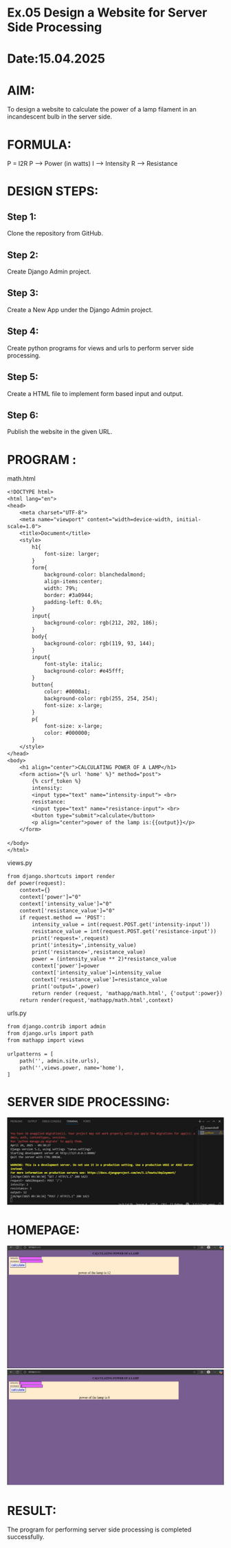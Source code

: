 # Ex.05 Design a Website for Server Side Processing
# Date:15.04.2025
# AIM:
To design a website to calculate the power of a lamp filament in an incandescent bulb in the server side.

# FORMULA:
P = I2R
P --> Power (in watts)
 I --> Intensity
 R --> Resistance

# DESIGN STEPS:
## Step 1:
Clone the repository from GitHub.

## Step 2:
Create Django Admin project.

## Step 3:
Create a New App under the Django Admin project.

## Step 4:
Create python programs for views and urls to perform server side processing.

## Step 5:
Create a HTML file to implement form based input and output.

## Step 6:
Publish the website in the given URL.

# PROGRAM :
math.html
```
<!DOCTYPE html>
<html lang="en">
<head>
    <meta charset="UTF-8">
    <meta name="viewport" content="width=device-width, initial-scale=1.0">
    <title>Document</title>
    <style>
        h1{
            font-size: larger;
        }
        form{
            background-color: blanchedalmond;
            align-items:center;
            width: 79%;
            border: #3a0944;
            padding-left: 0.6%;
        }
        input{
            background-color: rgb(212, 202, 186);
        }
        body{
            background-color: rgb(119, 93, 144);
        }
        input{
            font-style: italic;
            background-color: #e45fff;
        }
        button{
            color: #0000a1;
            background-color: rgb(255, 254, 254);
            font-size: x-large;
        }
        p{
            font-size: x-large;
            color: #000000;
        }
    </style>
</head>
<body>
    <h1 align="center">CALCULATING POWER OF A LAMP</h1>
    <form action="{% url 'home' %}" method="post">
        {% csrf_token %}
        intensity:
        <input type="text" name="intensity-input"> <br>
        resistance:
        <input type="text" name="resistance-input"> <br>
        <button type="submit">calculate</button>
        <p align="center">power of the lamp is:{{output}}</p>
    </form>
    
</body>
</html>
```
views.py
```
from django.shortcuts import render
def power(request):
    context={}
    context['power']="0"
    context['intensity_value']="0"
    context['resistance_value']="0"
    if request.method == 'POST':
        intensity_value = int(request.POST.get('intensity-input'))
        resistance_value = int(request.POST.get('resistance-input'))
        print('request=',request)
        print('intesity=',intensity_value)
        print('resistance=',resistance_value)
        power = (intensity_value ** 2)*resistance_value
        context['power']=power
        context['intensity_value']=intensity_value
        context['resistance_value']=resistance_value
        print('output=',power)
        return render (request, 'mathapp/math.html', {'output':power})
    return render(request,'mathapp/math.html',context)
```
urls.py
```
from django.contrib import admin
from django.urls import path
from mathapp import views

urlpatterns = [
    path('', admin.site.urls),
    path('',views.power, name='home'),
]

```
# SERVER SIDE PROCESSING:
![alt text](<tarun/mathapp/templates/mathapp/Screenshot 2025-04-24 093057.png>)
# HOMEPAGE:
![alt text](<tarun/mathapp/templates/Screenshot 2025-04-15 134120.png>)
![alt text](<tarun/mathapp/templates/mathapp/Screenshot 2025-04-24 091243.png>)

# RESULT:
The program for performing server side processing is completed successfully.
